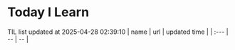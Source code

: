 # Today I Learn 
TIL list updated at 2025-04-28 02:39:10
| name | url | updated time |
| :--- | -- | -- |
